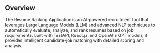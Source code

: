 

## Overview

The Resume Ranking Application is an AI-powered recruitment tool that leverages Large Language Models (LLM) and advanced NLP techniques to automatically evaluate, analyze, and rank resumes based on job requirements. Built with FastAPI, React.js, and OpenAI's GPT models, it provides intelligent candidate-job matching with detailed scoring and analysis.

